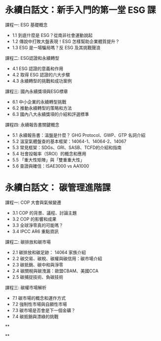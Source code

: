   
# 永續白話文：新手入門的第一堂 ESG 課

課程一: ESG 基礎概念

-   1.1 到底什麼是 ESG？從南非社會運動說起 
-   1.2 傳說中打敗大盤表現！ESG 怎樣幫助企業體質提升？
-   1.3 ESG 是一場騙局嗎？反 ESG 及其挑戰聲浪

課程二: ESG認證和永續轉型

-   4.1 ESG 認證的意義和作用
-   4.2 取得 ESG 認證的六大步驟
-   4.3 永續轉型的挑戰和成功案例

課程三: 國內永續獎項與ESG標章

-   6.1 中小企業的永續轉型挑戰
-   6.2 推動永續轉型的策略和方法
-   6.3 國內八大永續獎項的介紹和評選標準

課程四: 永續報告書關鍵概念

-   5.1 永續報告書：溫盤是什麼？ GHG Protocol、GWP、GTP 名詞介紹
-   5.2 溫室氣體盤查的基本框架：14064-1、14064-2、14067
-   5.3 常見框架：SDGs、GRI、SASB、TCFD的介紹和指南
-   5.4 社會投報率（SROI）的概念和應用
-   5.5 「重大性矩陣」與「雙重重大性」
-   5.6 查證與確信：ISAE3000 vs AA1000



# 永續白話文： 碳管理進階課

課程一: COP 大會與氣候變遷

-   3.1 COP 的背景、議程、討論主題
-   3.2 COP 的影響和成果 
-   3.3 全球淨零真的可能嗎？
-   3.4 IPCC AR6 重點資訊

課程二: 碳排放和碳市場

-   2.1 碳排放和碳足跡： 14064 家族介紹
-   2.2 碳交易、碳稅、碳權與碳信用：碳市場介紹
-   2.3 碳抵銷、碳中和與淨零
-   2.4 碳關稅與碳洩漏：歐盟CBAM、美國CCA
-   2.5 碳捕捉技術、負碳技術

課程三: 碳權市場解析

-   7.1 碳市場的概念和運作方式
-   7.2 強制性市場與自願性市場
-   7.3 碳市場是否會是下一個金礦？
-   7.4 碳抵銷與漂綠的挑戰



**  



**